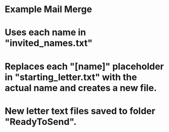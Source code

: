 # Example Mail Merge
# Uses each name in "invited_names.txt"
# Replaces each "[name]" placeholder in "starting_letter.txt" with the actual name and creates a new file.
# New letter text files saved to folder "ReadyToSend".
